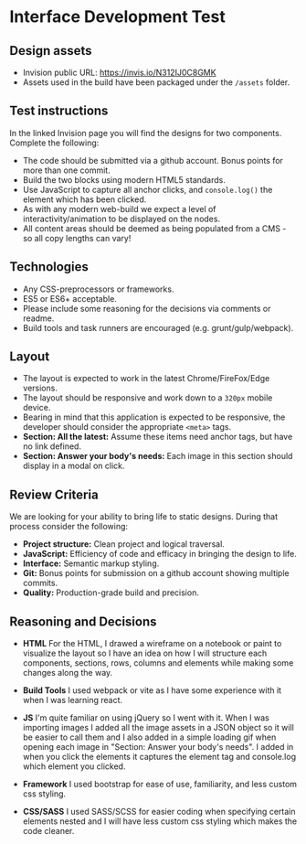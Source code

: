 # Interface Development Test

## Design assets
* Invision public URL: https://invis.io/N312IJ0C8GMK
* Assets used in the build have been packaged under the `/assets` folder.

## Test instructions
In the linked Invision page you will find the designs for two components. Complete the following:
* The code should be submitted via a github account. Bonus points for more than one commit.
* Build the two blocks using modern HTML5 standards.
* Use JavaScript to capture all anchor clicks, and `console.log()` the element which has been clicked.
* As with any modern web-build we expect a level of interactivity/animation to be displayed on the nodes.
* All content areas should be deemed as being populated from a CMS - so all copy lengths can vary!

## Technologies
* Any CSS-preprocessors or frameworks.
* ES5 or ES6+ acceptable.
* Please include some reasoning for the decisions via comments or readme.
* Build tools and task runners are encouraged (e.g. grunt/gulp/webpack).

## Layout
* The layout is expected to work in the latest Chrome/FireFox/Edge versions.
* The layout should be responsive and work down to a `320px` mobile device.
* Bearing in mind that this application is expected to be responsive, the developer should consider the appropriate `<meta>` tags.
* **Section: All the latest:** Assume these items need anchor tags, but have no link defined.
* **Section: Answer your body's needs:** Each image in this section should display in a modal on click.

## Review Criteria
We are looking for your ability to bring life to static designs. During that process consider the following:
* **Project structure:** Clean project and logical traversal.
* **JavaScript:** Efficiency of code and efficacy in bringing the design to life.
* **Interface:** Semantic markup styling.
* **Git:** Bonus points for submission on a github account showing multiple commits.
* **Quality:** Production-grade build and precision.

## Reasoning and Decisions

* **HTML**
For the HTML, I drawed a wireframe on a notebook or paint to visualize the layout so I have an idea on how I will structure each components, sections, rows, columns and elements while making some changes along the way.

* **Build Tools**
I used webpack or vite as I have some experience with it when I was learning react.

* **JS**
I'm quite familiar on using jQuery so I went with it. When I was importing images I added all the image assets in a JSON object so it will be easier to call them and I also added in a simple loading gif when opening each image in "Section: Answer your body's needs". I added in when you click the elements it captures the element tag and console.log which element you clicked.

* **Framework**
I used bootstrap for ease of use, familiarity, and less custom css styling.

* **CSS/SASS**
I used SASS/SCSS for easier coding when specifying certain elements nested and I will have less custom css styling which makes the code cleaner.